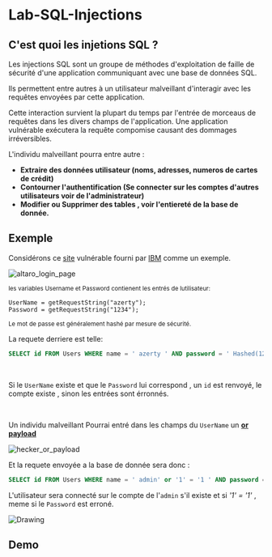 # Lab-SQL-Injections

## C'est quoi les injetions SQL ?

Les injections SQL sont un groupe de méthodes d'exploitation de faille de sécurité d'une application communiquant avec
une base de données SQL.


Ils  permettent entre autres à un utilisateur malveillant d'interagir avec les requêtes envoyées par cette application.

Cette interaction survient la plupart du temps par  l'entrée de morceaus de requêtes dans les divers champs de l'application.
Une application vulnérable exécutera la requête compomise  causant des dommages irréversibles.

L'individu malveillant pourra entre autre : 
- **Extraire des données utilisateur (noms, adresses, numeros de cartes de crédit)**
- **Contourner l'authentification (Se connecter sur les comptes d'autres utilisateurs voir de l'administrateur)**
- **Modifier ou Supprimer des tables , voir l'entiereté de la base de donnée.**



## Exemple

Considérons ce  [site](https://demo.testfire.net/) vulnérable fourni par [IBM](https://fr.wikipedia.org/wiki/IBM) comme un exemple.


![altaro_login_page](https://user-images.githubusercontent.com/90383672/194561607-fe6cfa95-8a26-4e85-8f25-9612fcc3bb8c.png)


<sub>
les variables Username et Password contienent les entrés de lutilisateur:
</sub>


```
UserName = getRequestString("azerty");
Password = getRequestString("1234");
```

<sub>
Le mot de passe est généralement hashé par mesure de sécurité.
</sub>





La requete derriere est telle:



```sql
SELECT id FROM Users WHERE name = ' azerty ' AND password = ' Hashed(1234)';

```

<br/>

Si le ```UserName``` existe et que le ```Password``` lui correspond  , un ```id``` est renvoyé, le compte existe , sinon les entrées sont érronnés.


<br/>

Un individu malveillant 
Pourrai entré dans les champs du ```UserName```  un [**or payload**](https://github.com/payloadbox/sql-injection-payload-list#sql-injection-auth-bypass-payloads)



![hecker_or_payload](https://user-images.githubusercontent.com/90383672/194573864-a36c285e-193c-44d8-9f56-e88b8c12d094.png)

Et la requete envoyée a la base de donnée sera donc :
```sql
SELECT id FROM Users WHERE name = ' admin' or '1' = '1 ' AND password = ' Hashed(Password)';
```

L'utilisateur sera connecté sur le compte de l'```admin``` s'il existe et si *'1' = '1'* , meme si le ```Password``` est erroné.



![Drawing](https://user-images.githubusercontent.com/90383672/194575336-9e9a7eed-8177-46f3-8b34-9a10f229ae5e.png)



## Demo

